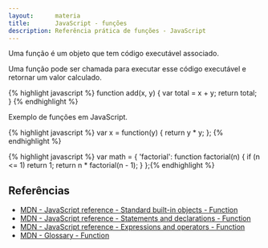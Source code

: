 ```yaml
---
layout:      materia
title:       JavaScript - funções
description: Referência prática de funções - JavaScript
---
```



Uma função é um objeto que tem código executável associado.

Uma função pode ser chamada para executar esse código executável e retornar um valor calculado.

{% highlight javascript %}
function add(x, y) {
    var total = x + y;
    return total;
}
{% endhighlight %}


Exemplo de funções em JavaScript.

{% highlight javascript %}
var x = function(y) {
   return y * y;
};
{% endhighlight %}


{% highlight javascript %}
var math = {
  'factorial': function factorial(n) {
    if (n <= 1)
      return 1;
    return n * factorial(n - 1);
  }
};{% endhighlight %}




Referências
---

- [MDN - JavaScript reference - Standard built-in objects - Function](https://developer.mozilla.org/en-US/docs/Web/JavaScript/Reference/Global_Objects/Function "link-externo")
- [MDN - JavaScript reference - Statements and declarations - Function](https://developer.mozilla.org/en-US/docs/Web/JavaScript/Reference/Statements/function "link-externo")
- [MDN - JavaScript reference - Expressions and operators - Function](https://developer.mozilla.org/en-US/docs/Web/JavaScript/Reference/Operators/function "link-externo")
- [MDN - Glossary - Function](https://developer.mozilla.org/en-US/docs/Glossary/Function "link-externo")
